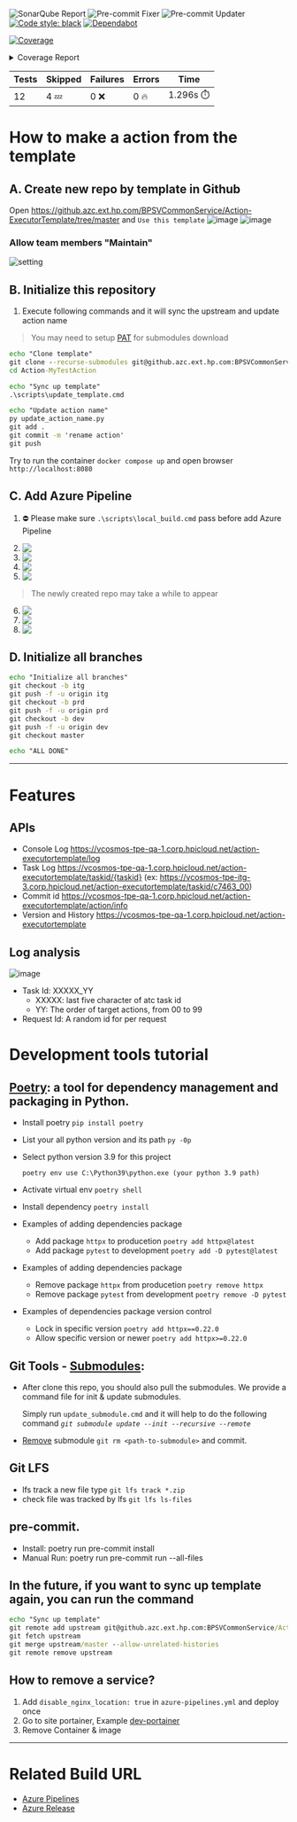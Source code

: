 ![SonarQube Report](https://github.azc.ext.hp.com/BPSVCommonService/Action-ExecutorTemplate/actions/workflows/master-sonarqube-report-updater.yml/badge.svg?branch=master)
![Pre-commit Fixer](https://github.azc.ext.hp.com/BPSVCommonService/Action-ExecutorTemplate/actions/workflows/daily-pre-commit-fixer.yml/badge.svg?branch=master)
![Pre-commit Updater](https://github.azc.ext.hp.com/BPSVCommonService/Action-ExecutorTemplate/actions/workflows/daily-pre-commit-updater.yml/badge.svg?branch=master)
[![Code style: black](https://img.shields.io/badge/code%20style-black-000000.svg)](https://github.com/psf/black)
[![Dependabot](https://img.shields.io/badge/Dependabot-enabled-brightgreen.svg)](https://github.com/dependabot)

<!-- Pytest Coverage Comment:Begin -->

<a href="https://github.azc.ext.hp.com/BPSVCommonService/Action-ExecutorTemplate/blob/4a71bc80fdad95378e503d191fd70b3e95b91395/README.md"><img alt="Coverage" src="https://img.shields.io/badge/Coverage-58%25-orange.svg" /></a><details><summary>Coverage Report </summary><table><tr><th>File</th><th>Stmts</th><th>Miss</th><th>Cover</th><th>Missing</th></tr><tbody><tr><td colspan="5"><b>src/app</b></td></tr><tr><td>&nbsp; &nbsp;<a href="https://github.azc.ext.hp.com/BPSVCommonService/Action-ExecutorTemplate/blob/4a71bc80fdad95378e503d191fd70b3e95b91395/src/app/__init__.py">**init**.py</a></td><td>0</td><td>0</td><td>100%</td><td>&nbsp;</td></tr><tr><td>&nbsp; &nbsp;<a href="https://github.azc.ext.hp.com/BPSVCommonService/Action-ExecutorTemplate/blob/4a71bc80fdad95378e503d191fd70b3e95b91395/src/app/config.py">config.py</a></td><td>23</td><td>0</td><td>100%</td><td>&nbsp;</td></tr><tr><td>&nbsp; &nbsp;<a href="https://github.azc.ext.hp.com/BPSVCommonService/Action-ExecutorTemplate/blob/4a71bc80fdad95378e503d191fd70b3e95b91395/src/app/main.py">main.py</a></td><td>16</td><td>0</td><td>100%</td><td>&nbsp;</td></tr><tr><td colspan="5"><b>src/app/action</b></td></tr><tr><td>&nbsp; &nbsp;<a href="https://github.azc.ext.hp.com/BPSVCommonService/Action-ExecutorTemplate/blob/4a71bc80fdad95378e503d191fd70b3e95b91395/src/app/action/__init__.py">**init**.py</a></td><td>0</td><td>0</td><td>100%</td><td>&nbsp;</td></tr><tr><td>&nbsp; &nbsp;<a href="https://github.azc.ext.hp.com/BPSVCommonService/Action-ExecutorTemplate/blob/4a71bc80fdad95378e503d191fd70b3e95b91395/src/app/action/executor.py">executor.py</a></td><td>56</td><td>34</td><td>39%</td><td><a href="https://github.azc.ext.hp.com/BPSVCommonService/Action-ExecutorTemplate/blob/4a71bc80fdad95378e503d191fd70b3e95b91395/src/app/action/executor.py#L26-L27">26&ndash;27</a>, <a href="https://github.azc.ext.hp.com/BPSVCommonService/Action-ExecutorTemplate/blob/4a71bc80fdad95378e503d191fd70b3e95b91395/src/app/action/executor.py#L29-L36">29&ndash;36</a>, <a href="https://github.azc.ext.hp.com/BPSVCommonService/Action-ExecutorTemplate/blob/4a71bc80fdad95378e503d191fd70b3e95b91395/src/app/action/executor.py#L41-L44">41&ndash;44</a>, <a href="https://github.azc.ext.hp.com/BPSVCommonService/Action-ExecutorTemplate/blob/4a71bc80fdad95378e503d191fd70b3e95b91395/src/app/action/executor.py#L48-L52">48&ndash;52</a>, <a href="https://github.azc.ext.hp.com/BPSVCommonService/Action-ExecutorTemplate/blob/4a71bc80fdad95378e503d191fd70b3e95b91395/src/app/action/executor.py#L56-L57">56&ndash;57</a>, <a href="https://github.azc.ext.hp.com/BPSVCommonService/Action-ExecutorTemplate/blob/4a71bc80fdad95378e503d191fd70b3e95b91395/src/app/action/executor.py#L61">61</a>, <a href="https://github.azc.ext.hp.com/BPSVCommonService/Action-ExecutorTemplate/blob/4a71bc80fdad95378e503d191fd70b3e95b91395/src/app/action/executor.py#L65-L68">65&ndash;68</a>, <a href="https://github.azc.ext.hp.com/BPSVCommonService/Action-ExecutorTemplate/blob/4a71bc80fdad95378e503d191fd70b3e95b91395/src/app/action/executor.py#L71">71</a>, <a href="https://github.azc.ext.hp.com/BPSVCommonService/Action-ExecutorTemplate/blob/4a71bc80fdad95378e503d191fd70b3e95b91395/src/app/action/executor.py#L76">76</a>, <a href="https://github.azc.ext.hp.com/BPSVCommonService/Action-ExecutorTemplate/blob/4a71bc80fdad95378e503d191fd70b3e95b91395/src/app/action/executor.py#L83-L85">83&ndash;85</a>, <a href="https://github.azc.ext.hp.com/BPSVCommonService/Action-ExecutorTemplate/blob/4a71bc80fdad95378e503d191fd70b3e95b91395/src/app/action/executor.py#L88-L89">88&ndash;89</a>, <a href="https://github.azc.ext.hp.com/BPSVCommonService/Action-ExecutorTemplate/blob/4a71bc80fdad95378e503d191fd70b3e95b91395/src/app/action/executor.py#L91">91</a></td></tr><tr><td>&nbsp; &nbsp;<a href="https://github.azc.ext.hp.com/BPSVCommonService/Action-ExecutorTemplate/blob/4a71bc80fdad95378e503d191fd70b3e95b91395/src/app/action/models.py">models.py</a></td><td>15</td><td>0</td><td>100%</td><td>&nbsp;</td></tr><tr><td>&nbsp; &nbsp;<a href="https://github.azc.ext.hp.com/BPSVCommonService/Action-ExecutorTemplate/blob/4a71bc80fdad95378e503d191fd70b3e95b91395/src/app/action/router.py">router.py</a></td><td>39</td><td>17</td><td>56%</td><td><a href="https://github.azc.ext.hp.com/BPSVCommonService/Action-ExecutorTemplate/blob/4a71bc80fdad95378e503d191fd70b3e95b91395/src/app/action/router.py#L32">32</a>, <a href="https://github.azc.ext.hp.com/BPSVCommonService/Action-ExecutorTemplate/blob/4a71bc80fdad95378e503d191fd70b3e95b91395/src/app/action/router.py#L40">40</a>, <a href="https://github.azc.ext.hp.com/BPSVCommonService/Action-ExecutorTemplate/blob/4a71bc80fdad95378e503d191fd70b3e95b91395/src/app/action/router.py#L57">57</a>, <a href="https://github.azc.ext.hp.com/BPSVCommonService/Action-ExecutorTemplate/blob/4a71bc80fdad95378e503d191fd70b3e95b91395/src/app/action/router.py#L76">76</a>, <a href="https://github.azc.ext.hp.com/BPSVCommonService/Action-ExecutorTemplate/blob/4a71bc80fdad95378e503d191fd70b3e95b91395/src/app/action/router.py#L87">87</a>, <a href="https://github.azc.ext.hp.com/BPSVCommonService/Action-ExecutorTemplate/blob/4a71bc80fdad95378e503d191fd70b3e95b91395/src/app/action/router.py#L93-L96">93&ndash;96</a>, <a href="https://github.azc.ext.hp.com/BPSVCommonService/Action-ExecutorTemplate/blob/4a71bc80fdad95378e503d191fd70b3e95b91395/src/app/action/router.py#L105-L108">105&ndash;108</a>, <a href="https://github.azc.ext.hp.com/BPSVCommonService/Action-ExecutorTemplate/blob/4a71bc80fdad95378e503d191fd70b3e95b91395/src/app/action/router.py#L117-L120">117&ndash;120</a></td></tr><tr><td colspan="5"><b>src/app/debug</b></td></tr><tr><td>&nbsp; &nbsp;<a href="https://github.azc.ext.hp.com/BPSVCommonService/Action-ExecutorTemplate/blob/4a71bc80fdad95378e503d191fd70b3e95b91395/src/app/debug/__init__.py">**init**.py</a></td><td>0</td><td>0</td><td>100%</td><td>&nbsp;</td></tr><tr><td>&nbsp; &nbsp;<a href="https://github.azc.ext.hp.com/BPSVCommonService/Action-ExecutorTemplate/blob/4a71bc80fdad95378e503d191fd70b3e95b91395/src/app/debug/router.py">router.py</a></td><td>79</td><td>46</td><td>41%</td><td><a href="https://github.azc.ext.hp.com/BPSVCommonService/Action-ExecutorTemplate/blob/4a71bc80fdad95378e503d191fd70b3e95b91395/src/app/debug/router.py#L40-L46">40&ndash;46</a>, <a href="https://github.azc.ext.hp.com/BPSVCommonService/Action-ExecutorTemplate/blob/4a71bc80fdad95378e503d191fd70b3e95b91395/src/app/debug/router.py#L51-L56">51&ndash;56</a>, <a href="https://github.azc.ext.hp.com/BPSVCommonService/Action-ExecutorTemplate/blob/4a71bc80fdad95378e503d191fd70b3e95b91395/src/app/debug/router.py#L58-L60">58&ndash;60</a>, <a href="https://github.azc.ext.hp.com/BPSVCommonService/Action-ExecutorTemplate/blob/4a71bc80fdad95378e503d191fd70b3e95b91395/src/app/debug/router.py#L65-L67">65&ndash;67</a>, <a href="https://github.azc.ext.hp.com/BPSVCommonService/Action-ExecutorTemplate/blob/4a71bc80fdad95378e503d191fd70b3e95b91395/src/app/debug/router.py#L69-L73">69&ndash;73</a>, <a href="https://github.azc.ext.hp.com/BPSVCommonService/Action-ExecutorTemplate/blob/4a71bc80fdad95378e503d191fd70b3e95b91395/src/app/debug/router.py#L81-L82">81&ndash;82</a>, <a href="https://github.azc.ext.hp.com/BPSVCommonService/Action-ExecutorTemplate/blob/4a71bc80fdad95378e503d191fd70b3e95b91395/src/app/debug/router.py#L93-L99">93&ndash;99</a>, <a href="https://github.azc.ext.hp.com/BPSVCommonService/Action-ExecutorTemplate/blob/4a71bc80fdad95378e503d191fd70b3e95b91395/src/app/debug/router.py#L101-L106">101&ndash;106</a>, <a href="https://github.azc.ext.hp.com/BPSVCommonService/Action-ExecutorTemplate/blob/4a71bc80fdad95378e503d191fd70b3e95b91395/src/app/debug/router.py#L108-L111">108&ndash;111</a>, <a href="https://github.azc.ext.hp.com/BPSVCommonService/Action-ExecutorTemplate/blob/4a71bc80fdad95378e503d191fd70b3e95b91395/src/app/debug/router.py#L116-L118">116&ndash;118</a></td></tr><tr><td colspan="5"><b>src/app/health</b></td></tr><tr><td>&nbsp; &nbsp;<a href="https://github.azc.ext.hp.com/BPSVCommonService/Action-ExecutorTemplate/blob/4a71bc80fdad95378e503d191fd70b3e95b91395/src/app/health/__init__.py">**init**.py</a></td><td>0</td><td>0</td><td>100%</td><td>&nbsp;</td></tr><tr><td>&nbsp; &nbsp;<a href="https://github.azc.ext.hp.com/BPSVCommonService/Action-ExecutorTemplate/blob/4a71bc80fdad95378e503d191fd70b3e95b91395/src/app/health/router.py">router.py</a></td><td>26</td><td>9</td><td>65%</td><td><a href="https://github.azc.ext.hp.com/BPSVCommonService/Action-ExecutorTemplate/blob/4a71bc80fdad95378e503d191fd70b3e95b91395/src/app/health/router.py#L35">35</a>, <a href="https://github.azc.ext.hp.com/BPSVCommonService/Action-ExecutorTemplate/blob/4a71bc80fdad95378e503d191fd70b3e95b91395/src/app/health/router.py#L37-L39">37&ndash;39</a>, <a href="https://github.azc.ext.hp.com/BPSVCommonService/Action-ExecutorTemplate/blob/4a71bc80fdad95378e503d191fd70b3e95b91395/src/app/health/router.py#L43-L44">43&ndash;44</a>, <a href="https://github.azc.ext.hp.com/BPSVCommonService/Action-ExecutorTemplate/blob/4a71bc80fdad95378e503d191fd70b3e95b91395/src/app/health/router.py#L49-L50">49&ndash;50</a>, <a href="https://github.azc.ext.hp.com/BPSVCommonService/Action-ExecutorTemplate/blob/4a71bc80fdad95378e503d191fd70b3e95b91395/src/app/health/router.py#L55">55</a></td></tr><tr><td colspan="5"><b>src/static</b></td></tr><tr><td>&nbsp; &nbsp;<a href="https://github.azc.ext.hp.com/BPSVCommonService/Action-ExecutorTemplate/blob/4a71bc80fdad95378e503d191fd70b3e95b91395/src/static/__init__.py">**init**.py</a></td><td>4</td><td>1</td><td>75%</td><td><a href="https://github.azc.ext.hp.com/BPSVCommonService/Action-ExecutorTemplate/blob/4a71bc80fdad95378e503d191fd70b3e95b91395/src/static/__init__.py#L7">7</a></td></tr><tr><td><b>TOTAL</b></td><td><b>258</b></td><td><b>107</b></td><td><b>58%</b></td><td>&nbsp;</td></tr></tbody></table></details>

| Tests | Skipped | Failures | Errors   | Time               |
| ----- | ------- | -------- | -------- | ------------------ |
| 12    | 4 :zzz: | 0 :x:    | 0 :fire: | 1.296s :stopwatch: |

<!-- Pytest Coverage Comment:End -->

# How to make a action from the template

## A. Create new repo by template in Github

Open https://github.azc.ext.hp.com/BPSVCommonService/Action-ExecutorTemplate/tree/master and `Use this template`
![image](https://media.github.azc.ext.hp.com/user/14519/files/5de2a1e0-64d9-4d12-9847-9ce5f156c663)
![image](https://media.github.azc.ext.hp.com/user/14519/files/dbfa92a9-41b3-4ca6-aad3-ce414b519dda)


### Allow team members "Maintain"
![setting](https://media.github.azc.ext.hp.com/user/15211/files/bf59ad3f-8861-465c-962c-44ecb851f004)

## B. Initialize this repository


1. Execute following commands and it will sync the upstream and update action name

> You may need to setup [PAT] for submodules download

[pat]: https://docs.github.com/en/authentication/keeping-your-account-and-data-secure/creating-a-personal-access-token

```cmd
echo "Clone template"
git clone --recurse-submodules git@github.azc.ext.hp.com:BPSVCommonService/Action-MyTestAction.git
cd Action-MyTestAction

echo "Sync up template"
.\scripts\update_template.cmd

echo "Update action name"
py update_action_name.py
git add .
git commit -m 'rename action'
git push
```

Try to run the container `docker compose up` and open browser `http://localhost:8080`

## C. Add Azure Pipeline

1. ⛔ Please make sure `.\scripts\local_build.cmd` pass before add Azure Pipeline

<!--
<img src='https://media.github.azc.ext.hp.com/user/15211/files/e83de2b7-a3c3-47c5-a386-86de2d133d2f' align='top'/> -->

2. <img src='https://media.github.azc.ext.hp.com/user/14519/files/1253a1ca-7d6a-48c5-af55-25f550b50dd1' align='top'/>
3. <img src='https://media.github.azc.ext.hp.com/user/14519/files/663b5d63-b7ff-4509-a5bf-3bc385e02659' align='top'/>
4. <img src='https://media.github.azc.ext.hp.com/user/14519/files/3aa4cc49-ec13-45f2-a4a0-03d7a4235bdf' align='top'/>
5. <img src='https://media.github.azc.ext.hp.com/user/14519/files/553e954d-0e8a-4916-a995-be3c2f1e24e2' align='top'/>

> The newly created repo may take a while to appear

6. <img src='https://media.github.azc.ext.hp.com/user/14519/files/e3628d33-cc54-4241-8c54-f141b936452a' align='top'/>
7. <img src='https://media.github.azc.ext.hp.com/user/14519/files/00687dd3-bf3f-4bc3-a1c5-b143fe80cf57' align='top'/>
8. <img src='https://media.github.azc.ext.hp.com/user/14519/files/7d8714de-afcd-46c0-9582-cd0a716e6aec' align='top'/>

<!--
## D. Add Azure Release

9. <img src='https://media.github.azc.ext.hp.com/user/14519/files/6c9483b7-a109-4c1a-a68c-360947538873' align='top'/>

### Dev site Setting

10. <img src='https://media.github.azc.ext.hp.com/user/15211/files/48a499d1-7c47-497d-990a-c9714aafc5ed' align='top'/>
11. <img src='https://media.github.azc.ext.hp.com/user/14519/files/6d81ff33-d773-470b-98fd-33a4624873a1' align='top'/>
12. <img src='https://media.github.azc.ext.hp.com/user/14519/files/0c0162d5-097f-4860-bb68-8e769b964c25' align='top'/>
13. <img src='https://media.github.azc.ext.hp.com/user/14519/files/2b4741e3-e040-4926-af38-1a85ed29c810' align='top'/>
14. <img src='https://media.github.azc.ext.hp.com/user/14519/files/26b1ca7e-1fd7-4c95-9f3e-4a954b3cafc7' align='top'/>
15. <img src='https://media.github.azc.ext.hp.com/user/14519/files/26e3b051-28d1-4467-b9f4-d0a5035be1ef' align='top'/>
16. <img src='https://media.github.azc.ext.hp.com/user/14519/files/e93a8acc-2ad0-41f9-8bbb-0c507ebe95f9' align='top'/>

### Qa/Itg/Prd Site Setting

Please follow the same steps 10 ~ 12 of `Dev site Setting` (branch in step 12 should be selected to master/itg/prd)

**IMPORTANT** 13~16 only for Dev site
-->

## D. Initialize all branches

```cmd
echo "Initialize all branches"
git checkout -b itg
git push -f -u origin itg
git checkout -b prd
git push -f -u origin prd
git checkout -b dev
git push -f -u origin dev
git checkout master

echo "ALL DONE"
```

---

# Features

## APIs

-   Console Log https://vcosmos-tpe-qa-1.corp.hpicloud.net/action-executortemplate/log
-   Task Log https://vcosmos-tpe-qa-1.corp.hpicloud.net/action-executortemplate/taskid/{taskid}
    (ex: https://vcosmos-tpe-itg-3.corp.hpicloud.net/action-executortemplate/taskid/c7463_00)
-   Commit id https://vcosmos-tpe-qa-1.corp.hpicloud.net/action-executortemplate/action/info
-   Version and History https://vcosmos-tpe-qa-1.corp.hpicloud.net/action-executortemplate

## Log analysis

![image](https://media.github.azc.ext.hp.com/user/14519/files/a075bd6c-6708-40fb-a9ff-dfe76ec61aaa)

-   Task Id: XXXXX_YY
    -   XXXXX: last five character of atc task id
    -   YY: The order of target actions, from 00 to 99
-   Request Id: A random id for per request

# Development tools tutorial

## [Poetry]: a tool for dependency management and packaging in Python.

[poetry]: https://python-poetry.org/docs/basic-usage/

-   Install poetry `pip install poetry`
-   List your all python version and its path `py -0p`
-   Select python version 3.9 for this project

    `poetry env use C:\Python39\python.exe (your python 3.9 path)`

-   Activate virtual env `poetry shell`
-   Install dependency `poetry install`
-   Examples of adding dependencies package
    -   Add package `httpx` to producetion `poetry add httpx@latest`
    -   Add package `pytest` to development `poetry add -D pytest@latest`
-   Examples of adding dependencies package
    -   Remove package `httpx` from producetion `poetry remove httpx`
    -   Remove package `pytest` from development `poetry remove -D pytest`
-   Examples of dependencies package version control
    -   Lock in specific version `poetry add httpx==0.22.0`
    -   Allow specific version or newer `poetry add httpx>=0.22.0`

## Git Tools - [Submodules]:

[submodules]: https://git-scm.com/book/en/v2/Git-Tools-Submodules

-   After clone this repo, you should also pull the submodules. We provide a command file for init & update submodules.

    Simply run `update_submodule.cmd` and it will help to do the following command _`git submodule update --init --recursive --remote`_

-   [Remove] submodule `git rm <path-to-submodule>` and commit.

[remove]: https://gist.github.com/myusuf3/7f645819ded92bda6677

## Git LFS

-   lfs track a new file type `git lfs track *.zip`
-   check file was tracked by lfs `git lfs ls-files`

## pre-commit.

-   Install: poetry run pre-commit install
-   Manual Run: poetry run pre-commit run --all-files

## In the future, if you want to sync up template again, you can run the command

```cmd
echo "Sync up template"
git remote add upstream git@github.azc.ext.hp.com:BPSVCommonService/Action-ExecutorTemplate.git
git fetch upstream
git merge upstream/master --allow-unrelated-histories
git remote remove upstream
```

## How to remove a service?

1.  Add `disable_nginx_location: true` in `azure-pipelines.yml` and deploy once
2.  Go to site portainer, Example [dev-portainer]
3.  Remove Container & image

[dev-portainer]: https://vcosmos-tpe-itg-3.corp.hpicloud.net/portainer/#!/home

---

# Related Build URL

-   [Azure Pipelines](https://dev.azure.com/hp-csrd-validation/vCosmos/_build)
-   [Azure Release](https://dev.azure.com/hp-csrd-validation/vCosmos/_release?_a=releases&view=all&path=%5C)
